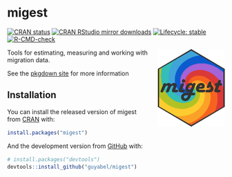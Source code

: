 
<!-- README.md is generated from README.Rmd. Please edit that file -->

# migest

<!-- badges: start -->

[![CRAN
status](https://www.r-pkg.org/badges/version/migest)](https://CRAN.R-project.org/package=migest)
[![CRAN RStudio mirror
downloads](https://cranlogs.r-pkg.org/badges/grand-total/migest?color=blue)](https://r-pkg.org/pkg/migest)
[![Lifecycle:
stable](https://img.shields.io/badge/lifecycle-stable-brightgreen.svg)](https://lifecycle.r-lib.org/articles/stages.html#stable)
[![R-CMD-check](https://github.com/guyabel/migest/workflows/R-CMD-check/badge.svg)](https://github.com/guyabel/migest/actions)
<!-- badges: end -->

<img src='https://raw.githubusercontent.com/guyabel/migest/master/hex/logo_transp.png' align="right" height="180" style="padding-left: 20px; padding-bottom: 20px;" />

Tools for estimating, measuring and working with migration data.

See the [pkgdown site](http://guyabel.github.io/migest/) for more
information

## Installation

You can install the released version of migest from
[CRAN](https://CRAN.R-project.org) with:

``` r
install.packages("migest")
```

And the development version from [GitHub](https://github.com/) with:

``` r
# install.packages("devtools")
devtools::install_github("guyabel/migest")
```
